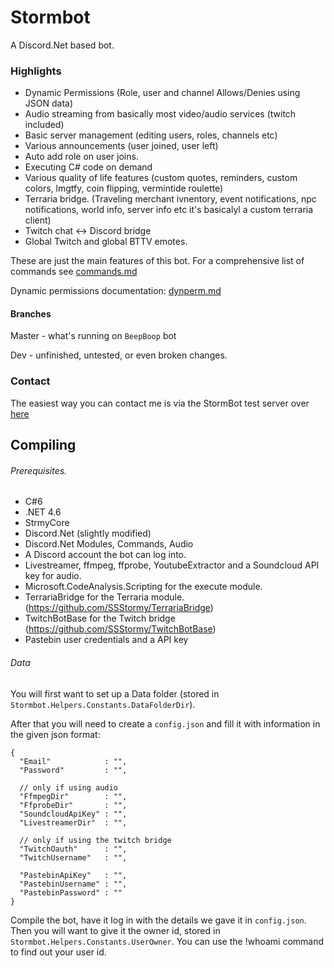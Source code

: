 # Stormbot
A Discord.Net based bot.

### Highlights
* Dynamic Permissions (Role, user and channel Allows/Denies using JSON data)
* Audio streaming from basically most video/audio services (twitch included)
* Basic server management (editing users, roles, channels etc)
* Various announcements (user joined, user left)
* Auto add role on user joins.
* Executing C# code on demand
* Various quality of life features (custom quotes, reminders, custom colors, lmgtfy, coin flipping, vermintide roulette)
* Terraria bridge. (Traveling merchant ivnentory, event notifications, npc notifications, world info, server info etc it's basicalyl a custom terraria client)
* Twitch chat <-> Discord bridge
* Global Twitch and global BTTV emotes.

These are just the main features of this bot. For a comprehensive list of commands see [commands.md](https://github.com/SSStormy/Stormbot/blob/master/docs/commands.md)

Dynamic permissions documentation: [dynperm.md](https://github.com/SSStormy/Stormbot/blob/master/docs/dynperm.md)

#### Branches
Master - what's running on `BeepBoop` bot

Dev - unfinished, untested, or even broken changes.

### Contact
The easiest way you can contact me is via the StormBot test server over [here](https://discord.gg/0lHgknA1Q2RIJK0m)

## Compiling

###### Prerequisites.
* C#6
* .NET 4.6
* StrmyCore
* Discord.Net (slightly modified)
* Discord.Net Modules, Commands, Audio
* A Discord account the bot can log into.
* Livestreamer, ffmpeg, ffprobe, YoutubeExtractor and a Soundcloud API key for audio.
* Microsoft.CodeAnalysis.Scripting for the execute module.
* TerrariaBridge for the Terraria module. (https://github.com/SSStormy/TerrariaBridge)
* TwitchBotBase for the Twitch bridge (https://github.com/SSStormy/TwitchBotBase)
* Pastebin user credentials and a API key

###### Data

You will first want to set up a Data folder (stored in ````Stormbot.Helpers.Constants.DataFolderDir````). 

After that you will need to create a ````config.json```` and fill it with information in the given json format:
````
{
  "Email"            : "",
  "Password"         : "",

  // only if using audio
  "FfmpegDir"        : "",
  "FfprobeDir"       : "", 
  "SoundcloudApiKey" : "",
  "LivestreamerDir"  : "",
  
  // only if using the twitch bridge
  "TwitchOauth"      : "",
  "TwitchUsername"   : "",
  
  "PastebinApiKey"   : "",
  "PastebinUsername" : "",
  "PastebinPassword" : ""
}

````
Compile the bot, have it log in with the details we gave it in ````config.json````.
Then you will want to give it the owner id, stored in ````Stormbot.Helpers.Constants.UserOwner````. You can use the !whoami command to find out your user id.
